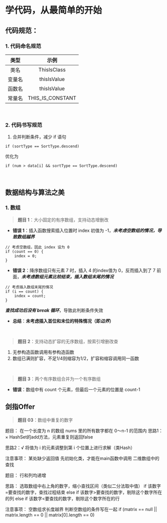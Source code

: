 # **学代码，从最简单的开始**

## **代码规范**：

### **1. 代码命名规范**

|类型|示例|
|:--:|:--------:|
|类名|ThisIsClass|
|变量名|thisIsValue|
|函数名|thisIsValue|
|常量名|THIS_IS_CONSTANT|

<br>

### **2. 代码书写规范**

1. 合并判断条件，减少 if 语句

```
if (sortType == SortType.descend)
```
优化为
```
if (num > data[i] && sortType == SortType.descend)
```

<br>

## **数据结构与算法之美**

### **1. 数组**

> **题目 1**：大小固定的有序数组，支持动态增删改

- **错误 1**：插入函数搜索插入位置时 index 初值为 -1，***未考虑空数组的情况，导致数组越界***


```
// 考虑空数组，因此 index 设为 0
if (count == 0) {
    index = 0;
}
```

- **错误 2**：降序数组只有元素 7 时，插入 4 的index值为 0，反而插入到了 7 前面，***未考虑数组元素比较结束，插入数组末尾的情况***
```
// 考虑插入数组末尾的情况
if (i == count) {
    index = count;
}
```
***查找成功后没有 break 循环***，导致此判断条件失效

- **总结**：**未考虑插入首位和末位的特殊情况（即*边界*）**

<br>

> **题目 2**：支持动态扩容的无序数组，按索引增删改查

1. 无参构造函数调用有参构造函数
2. 数组已满则扩容，不足1/4则缩容为1/2，扩容和缩容调用同一函数

<br>

> **题目 3**：两个有序数组合并为一个有序数组

- **错误**：数组中有 count 个元素，但最后一个元素的位置是 count-1


## **剑指Offer**

> **题目 03**：数组中重复的数字

题目：
在一个长度为 n 的数组 nums 里的所有数字都在 0～n-1 的范围内
思路1：×
HashSet的add方法，元素重复则返回false

思路2：√
将值为 i 的元素调整到第 i 个位置上进行求解（类Hash）

注意事项：
某处缺少返回值
先初始化类，才能在main函数中调用
二维数组中的查找

题目：
行和列均递增

思路：
选取数组中右上角的数字，缩小查找区间（类似二分法取中值）
if 该数字=要查找的数字，查找过程结束
else if 该数字>要查找的数字，剔除这个数字所在的列
else if 该数字<要查找的数字，剔除这个数字所在的行

注意事项：
空数组求长度越界
判断空数组的条件写在一起
if (matrix == null || matrix.length == 0 || matrix[0].length == 0)

